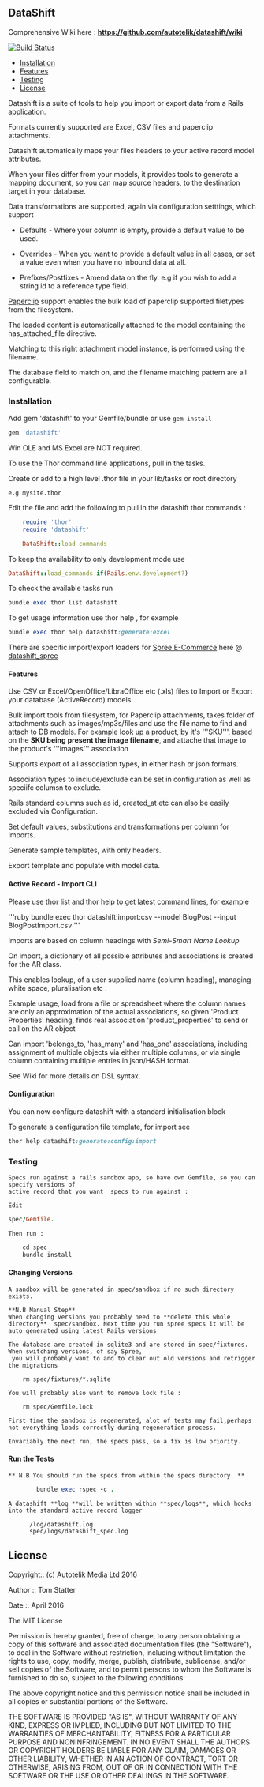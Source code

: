 ## DataShift

Comprehensive Wiki here : **<https://github.com/autotelik/datashift/wiki>**

[![Build Status](https://travis-ci.org/autotelik/datashift.svg?branch=master)](https://travis-ci.org/autotelik/datashift)

- [Installation](#Installation)
- [Features](#features)
- [Testing](#testing)
- [License](#license)

Datashift is a suite of tools to help you import or export data from a Rails application.

Formats currently supported are Excel, CSV files and paperclip attachments.

Datashift automatically maps your files headers to your active record model attributes.

When your files differ from your models, it provides tools to generate a mapping
document, so you can map source headers, to the destination target in your database.

Data transformations are supported, again via configuration setttings, which support

* Defaults - Where your column is empty, provide a default value to be used.

* Overrides - When you want to provide a default value in all cases, or set a value even when you have no inbound data at all.

* Prefixes/Postfixes - Amend data on the fly. e.g if you wish to add a string id to a reference type field.

[Paperclip](https://github.com/thoughtbot/paperclip) support enables the bulk load of
paperclip supported filetypes from the filesystem.

The loaded content is automatically attached to the model containing the has_attached_file directive.

Matching to this right attachment model instance, is performed using the filename.

The database field to match on, and the filename matching pattern are all configurable.

### <a name="Installation">Installation</a>

Add gem 'datashift' to your Gemfile/bundle or use ```gem install```

```ruby
gem 'datashift'
```

Win OLE and MS Excel are NOT required.

To use the Thor command line applications, pull in the tasks.

Create or add to a high level .thor file in your lib/tasks or root directory

    e.g mysite.thor

Edit the file and add the following to pull in the datashift thor commands :

```ruby
    require 'thor'
    require 'datashift'

    DataShift::load_commands
```

To keep the availability to only development mode use

```ruby
DataShift::load_commands if(Rails.env.development?)
```

To check the available tasks run

```ruby
bundle exec thor list datashift
```

To get usage information use thor help <command>, for example

```ruby
bundle exec thor help datashift:generate:excel
```

There are specific import/export loaders for [Spree E-Commerce](http://spreecommerce.com/) here @ [datashift_spree](https://github.com/autotelik/datashift_spree "Datashift Spree")

#### <a name="Features">Features</a>

Use CSV or Excel/OpenOffice/LibraOffice etc (.xls) files to Import or Export your database (ActiveRecord) models

Bulk import tools from filesystem, for Paperclip attachments, takes folder of attachments such as images/mp3s/files
and use the file name to find and attach to DB models. For example look up a product, by it's '''SKU''',
based on the **SKU being present the image filename**, and attache that image to the product's '''images''' association

Supports export of all association types, in either hash or json formats.

Association types to include/exclude can be set in configuration as well as speciifc columsn to exclude.

Rails standard columns such as id, created_at etc can also be easily excluded via Configuration.

Set default values, substitutions and transformations per column for Imports.

Generate sample templates, with only headers.

Export template and populate with model data.

#### <a name="ImportCLI">Active Record - Import CLI</a>

Please use thor list and thor help <xxx> to get latest command lines, for example

'''ruby
bundle exec thor datashift:import:csv --model BlogPost --input BlogPostImport.csv
'''

Imports are based on column headings with *Semi-Smart Name Lookup*

  On import, a dictionary of all possible attributes and associations is created for the AR class.
  
  This enables lookup, of a user supplied name (column heading), managing white space, pluralisation etc .

  Example usage, load from a file or spreadsheet where the column names are only
  an approximation of the actual associations, so given 'Product Properties' heading,
  finds real association 'product_properties' to send or call on the AR object

Can import 'belongs_to, 'has_many' and 'has_one' associations, including assignment of multiple objects
via either multiple columns, or via single column containing multiple entries in json/HASH format.

See Wiki for more details on DSL syntax.

#### <a name="Configuration">Configuration</a>

You can now configure datashift with a standard initialisation block

To generate a configuration file template, for import see

```ruby
thor help datashift:generate:config:import
```

### <a name="Testing">Testing</a>

    Specs run against a rails sandbox app, so have own Gemfile, so you can specify versions of 
    active record that you want  specs to run against :

    Edit

```ruby
spec/Gemfile.
```

    Then run :

```ruby
    cd spec
    bundle install
```

#### Changing Versions

    A sandbox will be generated in spec/sandbox if no such directory exists.

    **N.B Manual Step**
    When changing versions you probably need to **delete this whole directory**  spec/sandbox. Next time you run spree specs it will be auto generated using latest Rails versions

    The database are created in sqlite3 and are stored in spec/fixtures. When switching versions, of say Spree,
     you will probably want to and to clear out old versions and retrigger the migrations

        rm spec/fixtures/*.sqlite

    You will probably also want to remove lock file :

        rm spec/Gemfile.lock

    First time the sandbox is regenerated, alot of tests may fail,perhaps not everything loads correctly during regeneration process.

    Invariably the next run, the specs pass, so a fix is low priority.

#### Run the Tests

    ** N.B You should run the specs from within the specs directory. **

```ruby
        bundle exec rspec -c .
```

    A datashift **log **will be written within **spec/logs**, which hooks into the standard active record logger

          /log/datashift.log
          spec/logs/datashift_spec.log

## License

Copyright:: (c) Autotelik Media Ltd 2016

Author ::   Tom Statter

Date ::     April 2016

The MIT License

Permission is hereby granted, free of charge, to any person obtaining a copy
of this software and associated documentation files (the "Software"), to deal
in the Software without restriction, including without limitation the rights
to use, copy, modify, merge, publish, distribute, sublicense, and/or sell
copies of the Software, and to permit persons to whom the Software is
furnished to do so, subject to the following conditions:

The above copyright notice and this permission notice shall be included in
all copies or substantial portions of the Software.

THE SOFTWARE IS PROVIDED "AS IS", WITHOUT WARRANTY OF ANY KIND, EXPRESS OR
IMPLIED, INCLUDING BUT NOT LIMITED TO THE WARRANTIES OF MERCHANTABILITY,
FITNESS FOR A PARTICULAR PURPOSE AND NONINFRINGEMENT. IN NO EVENT SHALL THE
AUTHORS OR COPYRIGHT HOLDERS BE LIABLE FOR ANY CLAIM, DAMAGES OR OTHER
LIABILITY, WHETHER IN AN ACTION OF CONTRACT, TORT OR OTHERWISE, ARISING FROM,
OUT OF OR IN CONNECTION WITH THE SOFTWARE OR THE USE OR OTHER DEALINGS IN
THE SOFTWARE.
